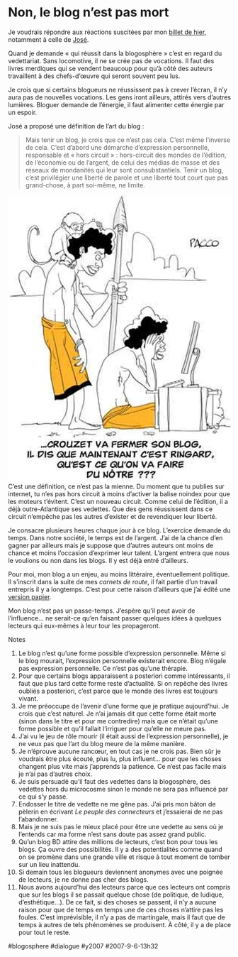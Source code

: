 # Non, le blog n’est pas mort

Je voudrais répondre aux réactions suscitées par mon [billet de hier](le-blog-est-mort-vive-le-blog.md), notamment à celle de [José](http://carnetsdenuit.typepad.com/).

Quand je demande « qui réussit dans la blogosphère » c’est en regard du vedettariat. Sans locomotive, il ne se crée pas de vocations. Il faut des livres merdiques qui se vendent beaucoup pour qu’à côté des auteurs travaillent à des chefs-d’œuvre qui seront souvent peu lus.

Je crois que si certains blogueurs ne réussissent pas à crever l’écran, il n’y aura pas de nouvelles vocations. Les gens iront ailleurs, attirés vers d’autres lumières. Bloguer demande de l’énergie, il faut alimenter cette énergie par un espoir.

José a proposé une définition de l’art du blog :

> Mais tenir un blog, je crois que ce n’est pas cela. C’est même l’inverse de cela. C’est d’abord une démarche d’expression personnelle, responsable et « hors circuit » : hors-circuit des mondes de l’édition, de l’économie ou de l’argent, de celui des médias de masse et des réseaux de mondanités qui leur sont consubstantiels. Tenir un blog, c’est privilégier une liberté de parole et une liberté tout court que pas grand-chose, à part soi-même, ne limite.

[![Pacco](_i/20070906paccobis.webp)](http://www.fuckingkarma.com)C’est une définition, ce n’est pas la mienne. Du moment que tu publies sur internet, tu n’es pas hors circuit à moins d’activer la balise noindex pour que les moteurs t’évitent. C’est un nouveau circuit. Comme celui de l’édition, il a déjà outre-Atlantique ses vedettes. Que des gens réussissent dans ce circuit n’empêche pas les autres d’exister et de revendiquer leur liberté.

Je consacre plusieurs heures chaque jour à ce blog. L’exercice demande du temps. Dans notre société, le temps est de l’argent. J’ai de la chance d’en gagner par ailleurs mais je suppose que d’autres auteurs ont moins de chance et moins l’occasion d’exprimer leur talent. L’argent entrera que nous le voulions ou non dans les blogs. Il y est déjà entré d’ailleurs.

Pour moi, mon blog a un enjeu, au moins littéraire, éventuellement politique. Il s’inscrit dans la suite de mes *carnets de route*, il fait partie d’un travail entrepris il y a longtemps. C’est pour cette raison d’ailleurs que j’ai édité une [version papier](../../page/version-papier-2006).

Mon blog n’est pas un passe-temps. J’espère qu’il peut avoir de l’influence… ne serait-ce qu’en faisant passer quelques idées à quelques lecteurs qui eux-mêmes à leur tour les propageront.

Notes

1. Le blog n’est qu’une forme possible d’expression personnelle. Même si le blog mourait, l’expression personnelle existerait encore. Blog n’égale pas expression personnelle. Ce n’est pas qu’une thérapie.
2. Pour que certains blogs apparaissent a posteriori comme intéressants, il faut que plus tard cette forme reste d’actualité. Si on repêche des livres oubliés a posteriori, c’est parce que le monde des livres est toujours vivant.
3. Je me préoccupe de l’avenir d’une forme que je pratique aujourd’hui. Je crois que c’est naturel. Je n’ai jamais dit que cette forme était morte (sinon dans le titre et pour me contredire) mais que ce n’était qu’une forme possible et qu’il fallait l’irriguer pour qu’elle ne meure pas.
4. J’ai vu le jeu de rôle mourir (il était aussi de l’expression personnelle), je ne veux pas que l’art du blog meure de la même manière.
5. Je n’éprouve aucune rancœur, en tout cas je ne crois pas. Bien sûr je voudrais être plus écouté, plus lu, plus influent… pour que les choses changent plus vite mais j’apprends la patience. Ce n’est pas facile mais je n’ai pas d’autres choix.
6. Je suis persuadé qu’il faut des vedettes dans la blogosphère, des vedettes hors du microcosme sinon le monde ne sera pas influencé par ce qui s’y passe.
7. Endosser le titre de vedette ne me gêne pas. J’ai pris mon bâton de pèlerin en écrivant *Le peuple des connecteurs* et j’essaierai de ne pas l’abandonner.
8. Mais je ne suis pas le mieux placé pour être une vedette au sens où je l’entends car ma forme n’est sans doute pas assez grand public.
9. Qu’un blog BD attire des millions de lecteurs, c’est bon pour tous les blogs. Ça ouvre des possibilités. Il y a des potentialités comme quand on se promène dans une grande ville et risque à tout moment de tomber sur un lieu inattendu.
10. Si demain tous les blogueurs deviennent anonymes avec une poignée de lecteurs, je ne donne pas cher des blogs.
11. Nous avons aujourd’hui des lecteurs parce que ces lecteurs ont compris que sur les blogs il se passait quelque chose (de politique, de ludique, d’esthétique…). De ce fait, si des choses se passent, il n’y a aucune raison pour que de temps en temps une de ces choses n’attire pas les foules. C’est imprévisible, il n’y a pas de martingale, mais il faut que de temps à autres de tels phénomènes se produisent. À côté, il y a de place pour tout le reste.


#blogosphere #dialogue #y2007 #2007-9-6-13h32
